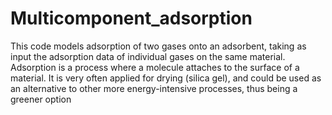# Multicomponent_adsorption

This code models adsorption of two gases onto an adsorbent, taking as input the adsorption data of individual gases on the same material.
Adsorption is a process where a molecule attaches to the surface of a material. It is very often applied for drying (silica gel), and could be used as an alternative 
to other more energy-intensive processes, thus being a greener option


